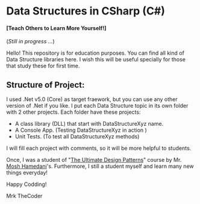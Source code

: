 # Data Structures in CSharp (C#)
#### [Teach Others to Learn More Yourself!]

(*Still in progress ...*)

Hello!
This repository is for education purposes. You can find all kind of Data Structure libraries here. I wish this will be useful specially for those that study these for first time.

## Structure of Project:
I used .Net v5.0 (Core) as target fraework, but you can use any other version of .Net if you like. I put each Data Structure topic in its own folder with 2 other projects. Each folder have these projects:
* A class library (DLL) that start with DataStructureXyz name.
* A Console App. (Testing DataStructureXyz in action )
* Unit Tests. (To test all DataStructureXyz methods)

I will fill each project with comments, so it will be more helpful to students.

Once, I was a student of "[The Ultimate Design Patterns](http:/https://codewithmosh.com/p/design-patterns/ "The Ultimate Design Patterns")" course by Mr. [Mosh Hamedani](http://https://codewithmosh.com/ "Mosh Hamedani")'s. Furthermore, I still a student myself and learn many new things everyday!

Happy Codding!

Mrk TheCoder
